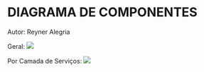# DIAGRAMA DE COMPONENTES

Autor: Reyner Alegria

Geral:
![](..\docs\UML\images\Component\diagramaDeComponentes)

Por Camada de Serviços:
![](..\docs\UML\images\Component\diagramaDeComponent)